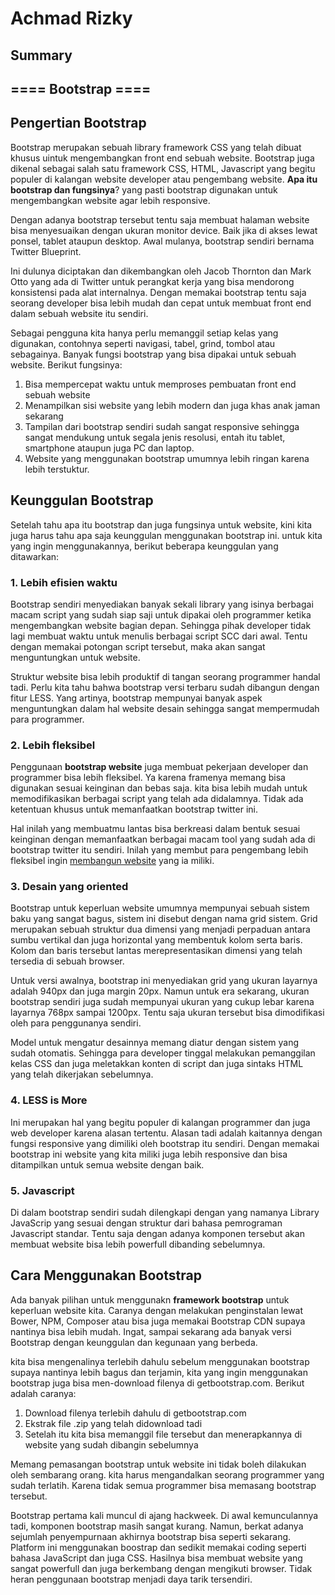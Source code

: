 # Achmad Rizky

## Summary

## ==== Bootstrap ====

## **Pengertian Bootstrap**

Bootstrap merupakan sebuah library framework CSS yang telah dibuat khusus uintuk mengembangkan front end sebuah website. Bootstrap juga dikenal sebagai salah satu framework CSS, HTML, Javascript yang begitu populer di kalangan website developer atau pengembang website. **Apa itu bootstrap dan fungsinya**? yang pasti bootstrap digunakan untuk mengembangkan website agar lebih responsive.

Dengan adanya bootstrap tersebut tentu saja membuat halaman website bisa menyesuaikan dengan ukuran monitor device. Baik jika di akses lewat ponsel, tablet ataupun desktop. Awal mulanya, bootstrap sendiri bernama Twitter Blueprint.

Ini dulunya diciptakan dan dikembangkan oleh Jacob Thornton dan Mark Otto yang ada di Twitter untuk perangkat kerja yang bisa mendorong konsistensi pada alat internalnya. Dengan memakai bootstrap tentu saja seorang developer bisa lebih mudah dan cepat untuk membuat front end dalam sebuah website itu sendiri.

Sebagai pengguna kita hanya perlu memanggil setiap kelas yang digunakan, contohnya seperti navigasi, tabel, grind, tombol atau sebagainya. Banyak fungsi bootstrap yang bisa dipakai untuk sebuah website. Berikut fungsinya:

1.  Bisa mempercepat waktu untuk memproses pembuatan front end sebuah website
2.  Menampilkan sisi website yang lebih modern dan juga khas anak jaman sekarang
3.  Tampilan dari bootstrap sendiri sudah sangat responsive sehingga sangat mendukung untuk segala jenis resolusi, entah itu tablet, smartphone ataupun juga PC dan laptop.
4.  Website yang menggunakan bootstrap umumnya lebih ringan karena lebih terstuktur.

## **Keunggulan Bootstrap**

Setelah tahu apa itu bootstrap dan juga fungsinya untuk website, kini kita juga harus tahu apa saja keunggulan menggunakan bootstrap ini. untuk kita yang ingin menggunakannya, berikut beberapa keunggulan yang ditawarkan:

### 1. Lebih efisien waktu

Bootstrap sendiri menyediakan banyak sekali library yang isinya berbagai macam script yang sudah siap saji untuk dipakai oleh programmer ketika mengembangkan website bagian depan. Sehingga pihak developer tidak lagi membuat waktu untuk menulis berbagai script SCC dari awal. Tentu dengan memakai potongan script tersebut, maka akan sangat menguntungkan untuk website.

Struktur website bisa lebih produktif di tangan seorang programmer handal tadi. Perlu kita tahu bahwa bootstrap versi terbaru sudah dibangun dengan fitur LESS. Yang artinya, bootstrap mempunyai banyak aspek menguntungkan dalam hal website desain sehingga sangat mempermudah para programmer.

### 2. Lebih fleksibel

Penggunaan **bootstrap website** juga membuat pekerjaan developer dan programmer bisa lebih fleksibel. Ya karena framenya memang bisa digunakan sesuai keinginan dan bebas saja. kita bisa lebih mudah untuk memodifikasikan berbagai script yang telah ada didalamnya. Tidak ada ketentuan khusus untuk memanfaatkan bootstrap twitter ini.

Hal inilah yang membuatmu lantas bisa berkreasi dalam bentuk sesuai keinginan dengan memanfaatkan berbagai macam tool yang sudah ada di bootstrap twitter itu sendiri. Inilah yang membut para pengembang lebih fleksibel ingin [membangun website](https://qwords.com/blog/ebook-membuat-website-wordpress-untuk-pemula/) yang ia miliki.

### 3. Desain yang oriented

Bootstrap untuk keperluan website umumnya mempunyai sebuah sistem baku yang sangat bagus, sistem ini disebut dengan nama grid sistem. Grid merupakan sebuah struktur dua dimensi yang menjadi perpaduan antara sumbu vertikal dan juga horizontal yang membentuk kolom serta baris. Kolom dan baris tersebut lantas merepresentasikan dimensi yang telah tersedia di sebuah browser.

Untuk versi awalnya, bootstrap ini menyediakan grid yang ukuran layarnya adalah 940px dan juga margin 20px. Namun untuk era sekarang, ukuran bootstrap sendiri juga sudah mempunyai ukuran yang cukup lebar karena layarnya 768px sampai 1200px. Tentu saja ukuran tersebut bisa dimodifikasi oleh para penggunanya sendiri.

Model untuk mengatur desainnya memang diatur dengan sistem yang sudah otomatis. Sehingga para developer tinggal melakukan pemanggilan kelas CSS dan juga meletakkan konten di script dan juga sintaks HTML yang telah dikerjakan sebelumnya.

### 4. LESS is More

Ini merupakan hal yang begitu populer di kalangan programmer dan juga web developer karena alasan tertentu. Alasan tadi adalah kaitannya dengan fungsi responsive yang dimiliki oleh bootstrap itu sendiri. Dengan memakai bootstrap ini website yang kita miliki juga lebih responsive dan bisa ditampilkan untuk semua website dengan baik.

### 5. Javascript

Di dalam bootstrap sendiri sudah dilengkapi dengan yang namanya Library JavaScrip yang sesuai dengan struktur dari bahasa pemrograman Javascript standar. Tentu saja dengan adanya komponen tersebut akan membuat website bisa lebih powerfull dibanding sebelumnya.

## **Cara Menggunakan Bootstrap**

Ada banyak pilihan untuk menggunakn **framework bootstrap** untuk keperluan website kita. Caranya dengan melakukan penginstalan lewat Bower, NPM, Composer atau bisa juga memakai Bootstrap CDN supaya nantinya bisa lebih mudah. Ingat, sampai sekarang ada banyak versi Bootstrap dengan keunggulan dan kegunaan yang berbeda.

kita bisa mengenalinya terlebih dahulu sebelum menggunakan bootstrap supaya nantinya lebih bagus dan terjamin, kita yang ingin menggunakan bootstrap juga bisa men-download filenya di getbootstrap.com. Berikut adalah caranya:

1.  Download filenya terlebih dahulu di getbootstrap.com
2.  Ekstrak file .zip yang telah didownload tadi
3.  Setelah itu kita bisa memanggil file tersebut dan menerapkannya di website yang sudah dibangin sebelumnya

Memang pemasangan bootstrap untuk website ini tidak boleh dilakukan oleh sembarang orang. kita harus mengandalkan seorang programmer yang sudah terlatih. Karena tidak semua programmer bisa memasang bootstrap tersebut.

Bootstrap pertama kali muncul di ajang hackweek. Di awal kemunculannya tadi, komponen bootstrap masih sangat kurang. Namun, berkat adanya sejumlah penyempurnaan akhirnya bootstrap bisa seperti sekarang. Platform ini menggunakan boostrap dan sedikit memakai coding seperti bahasa JavaScript dan juga CSS. Hasilnya bisa membuat website yang sangat powerfull dan juga berkembang dengan mengikuti browser. Tidak heran penggunaan bootstrap menjadi daya tarik tersendiri.
